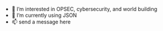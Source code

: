 
- 👀 I’m interested in OPSEC, cybersecurity, and world building
- 🌱 I’m currently using JSON  
- 📫 send a message here 

<!---
DarkMoneyDT/DarkMoneyDT is a ✨ special ✨ repository because its `README.md` (this file) appears on your GitHub profile.
You can click the Preview link to take a look at your changes.
--->
